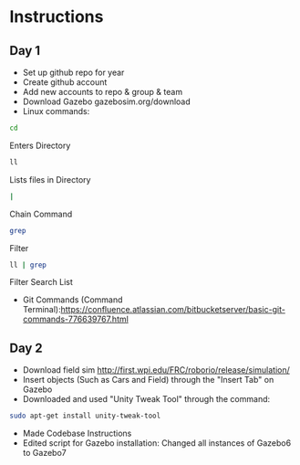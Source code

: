 # Instructions
## Day 1
+ Set up github repo for year
+ Create github account
+ Add new accounts to repo & group & team
+ Download Gazebo gazebosim.org/download
+ Linux commands:
```bash
cd
```
Enters Directory
```bash
ll
```
Lists files in Directory
```bash
|
```
Chain Command
```bash
grep
```
Filter
```bash
ll | grep
```
Filter Search List
+ Git Commands (Command Terminal):https://confluence.atlassian.com/bitbucketserver/basic-git-commands-776639767.html



## Day 2
+ Download field sim http://first.wpi.edu/FRC/roborio/release/simulation/
+ Insert objects (Such as Cars and Field) through the "Insert Tab" on Gazebo
+ Downloaded and used "Unity Tweak Tool" through the command: 
```bash
sudo apt-get install unity-tweak-tool
```
+ Made Codebase Instructions
+ Edited script for Gazebo installation: Changed all instances of Gazebo6 to Gazebo7